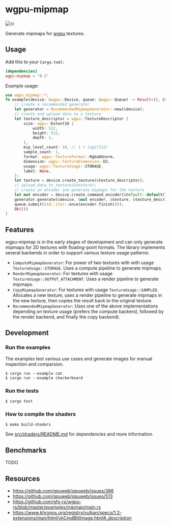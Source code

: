 # wgpu-mipmap

![ci](https://github.com/jshrake/wgpu-mipmap/workflows/ci/badge.svg)

Generate mipmaps for [wgpu](https://github.com/gfx-rs/wgpu-rs) textures.

## Usage

Add this to your `Cargo.toml`:

```toml
[dependencies]
wgpu-mipmap = "0.1"
```

Example usage:

```rust
use wgpu_mipmap::*;
fn example(device: &wgpu::Device, queue: &wgpu::Queue) -> Result<(), Error> {
    // create a recommended generator
    let generator = RecommendedMipmapGenerator::new(&device);
    // create and upload data to a texture
    let texture_descriptor = wgpu::TextureDescriptor {
        size: wgpu::Extent3d {
            width: 512,
            height: 512,
            depth: 1,
        },
        mip_level_count: 10, // 1 + log2(512)
        sample_count: 1,
        format: wgpu::TextureFormat::Rgba8Unorm,
        dimension: wgpu::TextureDimension::D2,
        usage: wgpu::TextureUsage::STORAGE,
        label: None,
    };
    let texture = device.create_texture(&texture_descriptor);
    // upload_data_to_texture(&texture);
    // create an encoder and generate mipmaps for the texture
    let mut encoder = device.create_command_encoder(&Default::default());
    generator.generate(&device, &mut encoder, &texture, &texture_descriptor)?;
    queue.submit(std::iter::once(encoder.finish()));
    Ok(())
}
```

## Features

wgpu-mipmap is in the early stages of development and can only generate mipmaps for
2D textures with floating-point formats. The library implements several backends
in order to support various texture usage patterns:

- `ComputeMipmapGenerator`: For power of two textures with with usage
  `TextureUsage::STORAGE`. Uses a compute pipeline to generate mipmaps.
- `RenderMipmapGenerator`: For textures with usage
  `TextureUsage::OUTPUT_ATTACHMENT`. Uses a render pipeline to generate mipmaps.
- `CopyMipmapGenerator`: For textures with usage `TextureUsage::SAMPLED`.
  Allocates a new texture, uses a render pipeline to generate mipmaps in the new
  texture, then copies the result back to the original texture.
- `RecommendedMipmapGenerator`: Uses one of the above implementations depending
  on texture usage (prefers the compute backend, followed by the render backend,
  and finally the copy backend).

## Development

### Run the examples

The examples test various use cases and generate images for manual inspection and comparsion.

```console
$ cargo run --example cat
$ cargo run --example checkerboard
```

### Run the tests

```console
$ cargo test
```

### How to compile the shaders

```console
$ make build-shaders
```

See [src/shaders/README.md](src/shaders/README.md) for dependencies and more information.

## Benchmarks

TODO

## Resources

- https://github.com/gpuweb/gpuweb/issues/386
- https://github.com/gpuweb/gpuweb/issues/513
- https://github.com/gfx-rs/wgpu-rs/blob/master/examples/mipmap/main.rs
- https://www.khronos.org/registry/vulkan/specs/1.2-extensions/man/html/vkCmdBlitImage.html#_description
